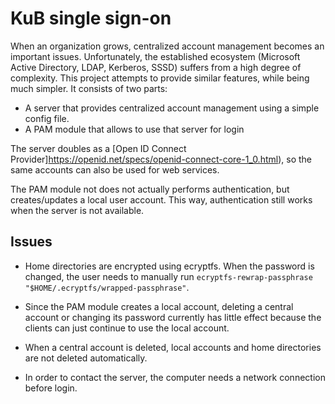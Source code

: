 # KuB single sign-on

When an organization grows, centralized account management becomes an important
issues. Unfortunately, the established ecosystem (Microsoft Active Directory,
LDAP, Kerberos, SSSD) suffers from a high degree of complexity. This project
attempts to provide similar features, while being much simpler. It consists of
two parts:

- A server that provides centralized account management using a simple config file.
- A PAM module that allows to use that server for login

The server doubles as a [Open ID Connect
Provider]https://openid.net/specs/openid-connect-core-1_0.html), so the same
accounts can also be used for web services.

The PAM module not does not actually performs authentication, but
creates/updates a local user account. This way, authentication still works when
the server is not available.

## Issues

-   Home directories are encrypted using ecryptfs. When the password is
    changed, the user needs to manually run `ecryptfs-rewrap-passphrase
    "$HOME/.ecryptfs/wrapped-passphrase"`.

-   Since the PAM module creates a local account, deleting a central account
    or changing its password currently has little effect because the clients
    can just continue to use the local account.

-   When a central account is deleted, local accounts and home directories are
    not deleted automatically.

-   In order to contact the server, the computer needs a network connection
    before login.
